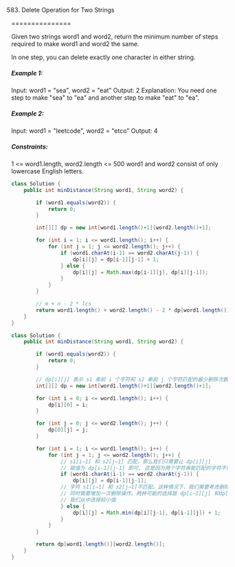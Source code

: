 583. Delete Operation for Two Strings

===============

Given two strings word1 and word2, return the minimum number of steps required to make word1 and word2 the same.

In one step, you can delete exactly one character in either string.

##### Example 1:

Input: word1 = "sea", word2 = "eat"
Output: 2
Explanation: You need one step to make "sea" to "ea" and another step to make "eat" to "ea".

##### Example 2:

Input: word1 = "leetcode", word2 = "etco"
Output: 4

##### Constraints:

1 <= word1.length, word2.length <= 500
word1 and word2 consist of only lowercase English letters.

```java
class Solution {
    public int minDistance(String word1, String word2) {

        if (word1.equals(word2)) {
            return 0;
        }

        int[][] dp = new int[word1.length()+1][word2.length()+1];

        for (int i = 1; i <= word1.length(); i++) {
            for (int j = 1; j <= word2.length(); j++) {
                if (word1.charAt(i-1) == word2.charAt(j-1)) {
                    dp[i][j] = dp[i-1][j-1] + 1;
                } else {
                    dp[i][j] = Math.max(dp[i-1][j], dp[i][j-1]);
                }
            }
        }

        // m + n - 2 * lcs
        return word1.length() + word2.length() - 2 * dp[word1.length()][word2.length()];
    }
}
```

```java
class Solution {
    public int minDistance(String word1, String word2) {

        if (word1.equals(word2)) {
            return 0;
        }

        // dp[i][j] 表示 s1 串前 i 个字符和 s2 串前 j 个字符匹配的最少删除次数
        int[][] dp = new int[word1.length()+1][word2.length()+1];

        for (int i = 0; i <= word1.length(); i++) {
            dp[i][0] = i;
        }

        for (int j = 0; j <= word2.length(); j++) {
            dp[0][j] = j;
        }

        for (int i = 1; i <= word1.length(); i++) {
            for (int j = 1; j <= word2.length(); j++) {
                // s1[i−1] 和 s2[j−1] 匹配，那么我们只需要让 dp[i][j] 
                // 赋值为 dp[i-1][j-1] 即可, 这是因为两个字符串能匹配的字符不需要被删除
                if (word1.charAt(i-1) == word2.charAt(j-1)) {
                    dp[i][j] = dp[i-1][j-1];
                // 字符 s1[i−1] 和 s2[j−1]不匹配。这种情况下，我们需要考虑删除两个字符中的哪一个，
                // 同时需要增加一次删除操作。两种可能的选择是 dp[i−1][j] 和dp[i][j−1]。
                // 我们从中选择较小值
                } else {
                    dp[i][j] = Math.min(dp[i][j-1], dp[i-1][j]) + 1;
                }
            }
        }

        return dp[word1.length()][word2.length()];
    }
}
```

